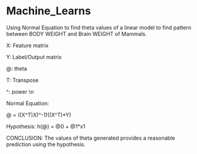 # Machine_Learns

Using Normal Equation to find theta values of a linear model to find pattern between BODY WEIGHT and Brain WEIGHT of Mammals.

X: Feature matrix

Y: Label/Output matrix

@: theta

T: Transpose

^: power \n

Normal Equation:

@ = ((X^T)*X)^-1)*((X^T)*Y)

Hypothesis: h(@) = @0 + @1*x1


CONCLUSION:
The values of theta generated provides a reasonable prediction using the hypothesis.
